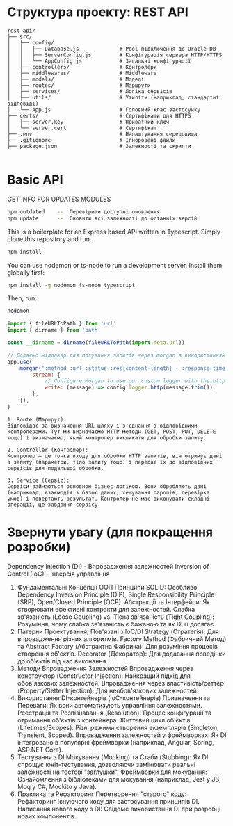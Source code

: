 # Структура проекту: REST API

```plaintext
rest-api/
├── src/
│   ├── config/
│   │   ├── Database.js             # Pool підключення до Oracle DB
│   │   ├── ServerConfig.js         # Конфігурація сервера HTTP/HTTPS
│   │   └── AppConfig.js            # Загальні конфігурації
│   ├── controllers/                # Контролери
│   ├── middlewares/                # Middleware
│   ├── models/                     # Моделі
│   ├── routes/                     # Маршрути
│   ├── services/                   # Логіка сервісів
│   ├── utils/                      # Утиліти (наприклад, стандартні відповіді)
│   └── App.js                      # Головний клас застосунку
├── certs/                          # Сертифікати для HTTPS
│   ├── server.key                  # Приватний ключ
│   └── server.cert                 # Сертифікат
├── .env                            # Налаштування середовища
├── .gitignore                      # Ігноровані файли
├── package.json                    # Залежності та скрипти


```

# Basic API

GET INFO FOR UPDATES MODULES

```bash
npm outdated    --  Перевірити доступні оновлення
npm update      --  Оновити всі залежності до останніх версій
```

This is a boilerplate for an Express based API written in Typescript. Simply clone this repository and run.

```bash
npm install
```

You can use nodemon or ts-node to run a development server. Install them globally first:

```bash
npm install -g nodemon ts-node typescript
```

Then, run:

```bash
nodemon
```

<!--  -->
<!-- node --watch -->

```js
import { fileURLToPath } from 'url'
import { dirname } from 'path'

const __dirname = dirname(fileURLToPath(import.meta.url))
```

```js
// Додаємо міддлвар для логування запитів через morgan з використанням winston
app.use(
    morgan(':method :url :status :res[content-length] - :response-time ms', {
        stream: {
            // Configure Morgan to use our custom logger with the http severity
            write: (message) => config.logger.http(message.trim()),
        },
    }),
)
```

```plaintext
1. Route (Маршрут):
Відповідає за визначення URL-шляху і з'єднання з відповідними контролерами. Тут ми визначаємо HTTP методи (GET, POST, PUT, DELETE тощо) і визначаємо, який контролер викликати для обробки запиту.

2. Controller (Контролер):
Контролер — це точка входу для обробки HTTP запитів, він отримує дані з запиту (параметри, тіло запиту тощо) і передає їх до відповідних сервісів для подальшої обробки.

3. Service (Сервіс):
Сервіси займаються основною бізнес-логікою. Вони обробляють дані (наприклад, взаємодія з базою даних, хешування паролів, перевірка умов) і повертають результат. Контролер не має виконувати складні операції, це завдання сервісу.
```


# Звернути увагу (для покращення розробки)

Dependency Injection (DI)  - Впровадження залежностей
Inversion of Control (IoC) - Інверсія управління


1. Фундаментальні Концепції ООП
Принципи SOLID: Особливо Dependency Inversion Principle (DIP), Single Responsibility Principle (SRP), Open/Closed Principle (OCP).
Абстракції та Інтерфейси: Як створювати ефективні контракти для залежностей.
Слабка зв'язаність (Loose Coupling) vs. Тісна зв'язаність (Tight Coupling): Розуміння, чому слабка зв'язаність є бажаною та як DI її досягає.
2. Патерни Проектування, Пов'язані з IoC/DI
Strategy (Стратегія): Для впровадження різних алгоритмів.
Factory Method (Фабричний Метод) та Abstract Factory (Абстрактна Фабрика): Для розуміння процесів створення об'єктів.
Decorator (Декоратор): Для додавання поведінки до об'єктів під час виконання.
3. Методи Впровадження Залежностей
Впровадження через конструктор (Constructor Injection): Найкращий підхід для обов'язкових залежностей.
Впровадження через властивість/сеттер (Property/Setter Injection): Для необов'язкових залежностей.
4. Використання DI-контейнерів (IoC-контейнерів)
Призначення та Переваги: Як вони автоматизують управління залежностями.
Реєстрація та Розпізнавання (Resolution): Процес конфігурації та отримання об'єктів з контейнера.
Життєвий цикл об'єктів (Lifetimes/Scopes): Різні режими створення екземплярів (Singleton, Transient, Scoped).
Впровадження залежностей у фреймворках: Як DI інтегровано в популярні фреймворки (наприклад, Angular, Spring, ASP.NET Core).
5. Тестування з DI
Мокування (Mocking) та Стаби (Stubbing): Як DI спрощує юніт-тестування, дозволяючи замінювати реальні залежності на тестові "заглушки".
Фреймворки для мокування: Ознайомлення з бібліотеками для мокування (наприклад, Jest у JS, Moq у C#, Mockito у Java).
6. Практика та Рефакторинг
Перетворення "старого" коду: Рефакторинг існуючого коду для застосування принципів DI.
Написання нового коду з DI: Свідоме використання DI при розробці нових компонентів.
